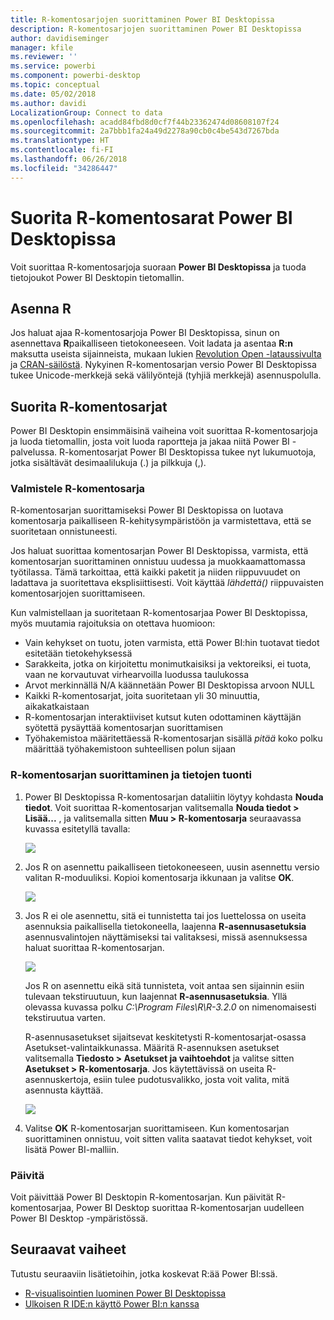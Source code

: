 ```yaml
---
title: R-komentosarjojen suorittaminen Power BI Desktopissa
description: R-komentosarjojen suorittaminen Power BI Desktopissa
author: davidiseminger
manager: kfile
ms.reviewer: ''
ms.service: powerbi
ms.component: powerbi-desktop
ms.topic: conceptual
ms.date: 05/02/2018
ms.author: davidi
LocalizationGroup: Connect to data
ms.openlocfilehash: acadd84fbd8d0cf7f44b23362474d08608107f24
ms.sourcegitcommit: 2a7bbb1fa24a49d2278a90cb0c4be543d7267bda
ms.translationtype: HT
ms.contentlocale: fi-FI
ms.lasthandoff: 06/26/2018
ms.locfileid: "34286447"
---
```

# <a name="run-r-scripts-in-power-bi-desktop"></a>Suorita R-komentosarat Power BI Desktopissa
Voit suorittaa R-komentosarjoja suoraan **Power BI Desktopissa** ja tuoda tietojoukot Power BI Desktopin tietomallin.

## <a name="install-r"></a>Asenna R
Jos haluat ajaa R-komentosarjoja Power BI Desktopissa, sinun on asennettava **R**paikalliseen tietokoneeseen. Voit ladata ja asentaa **R:n** maksutta useista sijainneista, mukaan lukien [Revolution Open -lataussivulta](https://mran.revolutionanalytics.com/download/) ja [CRAN-säilöstä](https://cran.r-project.org/bin/windows/base/). Nykyinen R-komentosarjan versio Power BI Desktopissa tukee Unicode-merkkejä sekä välilyöntejä (tyhjiä merkkejä) asennuspolulla.

## <a name="run-r-scripts"></a>Suorita R-komentosarjat
Power BI Desktopin ensimmäisinä vaiheina voit suorittaa R-komentosarjoja ja luoda tietomallin, josta voit luoda raportteja ja jakaa niitä Power BI -palvelussa. R-komentosarjat Power BI Desktopissa tukee nyt lukumuotoja, jotka sisältävät desimaalilukuja (.) ja pilkkuja (,).

### <a name="prepare-an-r-script"></a>Valmistele R-komentosarja
R-komentosarjan suorittamiseksi Power BI Desktopissa on luotava komentosarja paikalliseen R-kehitysympäristöön ja varmistettava, että se suoritetaan onnistuneesti.

Jos haluat suorittaa komentosarjan Power BI Desktopissa, varmista, että komentosarjan suorittaminen onnistuu uudessa ja muokkaamattomassa työtilassa. Tämä tarkoittaa, että kaikki paketit ja niiden riippuvuudet on ladattava ja suoritettava eksplisiittisesti. Voit käyttää *lähdettä()* riippuvaisten komentosarjojen suorittamiseen.

Kun valmistellaan ja suoritetaan R-komentosarjaa Power BI Desktopissa, myös muutamia rajoituksia on otettava huomioon:

* Vain kehykset on tuotu, joten varmista, että Power BI:hin tuotavat tiedot esitetään tietokehyksessä
* Sarakkeita, jotka on kirjoitettu monimutkaisiksi ja vektoreiksi, ei tuota, vaan ne korvautuvat virhearvoilla luodussa taulukossa
* Arvot merkinnällä N/A käännetään Power BI Desktopissa arvoon NULL
* Kaikki R-komentosarjat, joita suoritetaan yli 30 minuuttia, aikakatkaistaan
* R-komentosarjan interaktiiviset kutsut kuten odottaminen käyttäjän syötettä pysäyttää komentosarjan suorittamisen
* Työhakemistoa määritettäessä R-komentosarjan sisällä *pitää* koko polku määrittää työhakemistoon suhteellisen polun sijaan

### <a name="run-your-r-script-and-import-data"></a>R-komentosarjan suorittaminen ja tietojen tuonti
1. Power BI Desktopissa R-komentosarjan dataliitin löytyy kohdasta **Nouda tiedot**. Voit suorittaa R-komentosarjan valitsemalla **Nouda tiedot &gt; Lisää...** , ja valitsemalla sitten **Muu &gt; R-komentosarja** seuraavassa kuvassa esitetyllä tavalla:
   
   ![](media/desktop-r-scripts/r-scripts-1.png)
2. Jos R on asennettu paikalliseen tietokoneeseen, uusin asennettu versio valitan R-moduuliksi. Kopioi komentosarja ikkunaan ja valitse **OK**.
   
   ![](media/desktop-r-scripts/r-scripts-2.png)
3. Jos R ei ole asennettu, sitä ei tunnistetta tai jos luettelossa on useita asennuksia paikallisella tietokoneella, laajenna **R-asennusasetuksia** asennusvalintojen näyttämiseksi tai valitaksesi, missä asennuksessa haluat suorittaa R-komentosarjan.
   
   ![](media/desktop-r-scripts/r-scripts-3.png)
   
   Jos R on asennettu eikä sitä tunnisteta, voit antaa sen sijainnin esiin tulevaan tekstiruutuun, kun laajennat **R-asennusasetuksia**. Yllä olevassa kuvassa polku *C:\Program Files\R\R-3.2.0* on nimenomaisesti tekstiruutua varten.
   
   R-asennusasetukset sijaitsevat keskitetysti R-komentosarjat-osassa Asetukset-valintaikkunassa. Määritä R-asennuksen asetukset valitsemalla **Tiedosto > Asetukset ja vaihtoehdot** ja valitse sitten **Asetukset > R-komentosarja**. Jos käytettävissä on useita R-asennuskertoja, esiin tulee pudotusvalikko, josta voit valita, mitä asennusta käyttää.
   
   ![](media/desktop-r-scripts/r-scripts-4.png)
4. Valitse **OK** R-komentosarjan suorittamiseen. Kun komentosarjan suorittaminen onnistuu, voit sitten valita saatavat tiedot kehykset, voit lisätä Power BI-malliin.

### <a name="refresh"></a>Päivitä
Voit päivittää Power BI Desktopin R-komentosarjan. Kun päivität R-komentosarjaa, Power BI Desktop suorittaa R-komentosarjan uudelleen Power BI Desktop -ympäristössä.

## <a name="next-steps"></a>Seuraavat vaiheet
Tutustu seuraaviin lisätietoihin, jotka koskevat R:ää Power BI:ssä.

* [R-visualisointien luominen Power BI Desktopissa](desktop-r-visuals.md)
* [Ulkoisen R IDE:n käyttö Power BI:n kanssa](desktop-r-ide.md)

